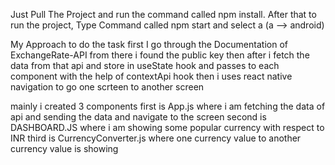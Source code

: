 Just Pull The Project and run the command called npm install.
After that to run the project, Type Command called npm start
and select a (a --> android)

My Approach to do the task
first I go through the Documentation of ExchangeRate-API from there i found the public key 
then after i fetch the data from that api and store in useState hook and passes to each component with the help of contextApi hook
then i uses react native navigation to go one scrteen to another screen

mainly i created 3 components 
first is App.js where i am fetching the data of api and sending the data and navigate to the screen
second is DASHBOARD.JS where i am showing some popular currency with respect to INR
third is CurrencyConverter.js where one currency value to another currency value is showing
